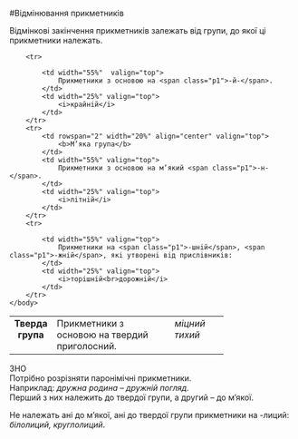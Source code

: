 #Вiдмiнювання прикметникiв


Вiдмiнковi закiнчення прикметникiв залежать вiд групи, до якої цi прикметники належать.


<table style="width: 75%;" align="center">
    <body>
        <tr>
            <td rowspan="2" width="20%" align="center" valign="top">
                <b>Тверда група</b>
            </td>  
            <td width="55%" valign="top">
                Прикметники з основою на твердий приголосний.
            </td>
            <td width="25%"  valign="top">
                <i>мiцний<br>тихий</i>
            </td>                     
        </tr>

        <tr>
 
            <td width="55%"  valign="top">
                Прикметники з основою на <span class="p1">-й-</span>.
            </td>
            <td width="25%" valign="top">
                <i>крайнiй</i>
            </td>                     
        </tr>
        <tr>
            <td rowspan="2" width="20%" align="center" valign="top">
                <b>М’яка група</b>
            </td>  
            <td width="55%" valign="top">
                Прикметники з основою на м’який <span class="p1">-н-</span>.
            </td>
            <td width="25%" valign="top">
                <i>лiтнiй</i>
            </td>                     
        </tr>
        <tr>
             
            <td width="55%" valign="top">
                Прикметники на <span class="p1">-шнiй</span>, <span class="p1">-жнiй</span>, якi утворенi вiд прислiвникiв:
            </td>
            <td width="25%" valign="top">
                <i>торiшнiй<br>дорожнiй</i>
            </td>                     
        </tr>
    </body>
</table>


<div class="add-zno">
<span class="add">ЗНО</span>
<div class="add-text">
Потрiбно розрiзняти паронiмiчнi прикметники.<br>Наприклад: <i>дружна родина – дружнiй погляд</i>.<br>Перший з них належить до твердої групи, а другий – до м’якої.
</div>

Не належать анi до м’якої, анi до твердої групи прикметники на <span class="p1">-лиций</span>: <i>бiлолиций, круглолиций</i>.